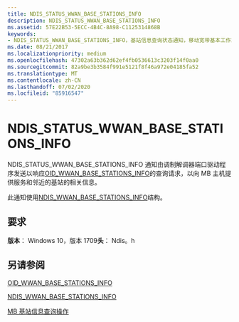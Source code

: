 ```yaml
---
title: NDIS_STATUS_WWAN_BASE_STATIONS_INFO
description: NDIS_STATUS_WWAN_BASE_STATIONS_INFO
ms.assetid: 57E22B53-5ECC-4B4C-8A98-C1125314868B
keywords:
- NDIS_STATUS_WWAN_BASE_STATIONS_INFO，基站信息查询状态通知，移动宽带基本工作站信息查询状态通知，MB 基站信息查询状态通知
ms.date: 08/21/2017
ms.localizationpriority: medium
ms.openlocfilehash: 47302a63b362d62ef4fb0536613c3203f14f0aa0
ms.sourcegitcommit: 82a9be3b3584f991e5121f8f46a972e04185fa52
ms.translationtype: MT
ms.contentlocale: zh-CN
ms.lasthandoff: 07/02/2020
ms.locfileid: "85916547"
---
```

# <a name="ndis_status_wwan_base_stations_info"></a>NDIS_STATUS_WWAN_BASE_STATIONS_INFO

NDIS_STATUS_WWAN_BASE_STATIONS_INFO 通知由调制解调器端口驱动程序发送以响应[OID_WWAN_BASE_STATIONS_INFO](oid-wwan-base-stations-info.md)的查询请求，以向 MB 主机提供服务和邻近的基站的相关信息。

此通知使用[NDIS_WWAN_BASE_STATIONS_INFO](https://docs.microsoft.com/windows-hardware/drivers/ddi/ndiswwan/ns-ndiswwan-_ndis_wwan_base_stations_info)结构。

## <a name="requirements"></a>要求

**版本**： Windows 10，版本 1709**头**： Ndis。h

## <a name="see-also"></a>另请参阅

[OID_WWAN_BASE_STATIONS_INFO](oid-wwan-base-stations-info.md)

[NDIS_WWAN_BASE_STATIONS_INFO](https://docs.microsoft.com/windows-hardware/drivers/ddi/ndiswwan/ns-ndiswwan-_ndis_wwan_base_stations_info)

[MB 基站信息查询操作](mb-base-stations-information-query-support.md)

